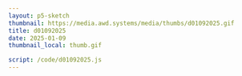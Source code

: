 ```yaml
---
layout: p5-sketch
thumbnail: https://media.awd.systems/media/thumbs/d01092025.gif
title: d01092025
date: 2025-01-09
thumbnail_local: thumb.gif

script: /code/d01092025.js
---
```

